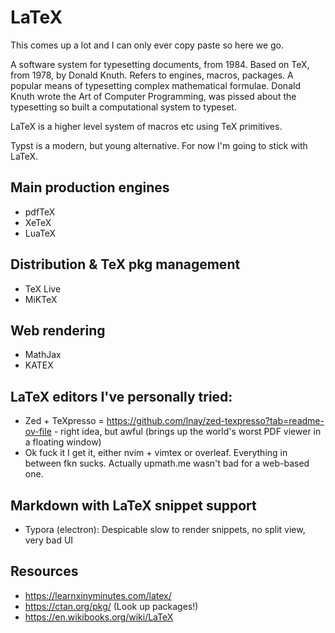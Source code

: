 # LaTeX
This comes up a lot and I can only ever copy paste so here we go.

A software system for typesetting documents, from 1984. Based on TeX, from 1978, by Donald Knuth. Refers to engines, macros, packages. A popular means of typesetting complex mathematical formulae. Donald Knuth wrote the Art of Computer Programming, was pissed about the typesetting so built a computational system to typeset.

LaTeX is a higher level system of macros etc using TeX primitives.

Typst is a modern, but young alternative. For now I'm going to stick with LaTeX.

## Main production engines
- pdfTeX
- XeTeX
- LuaTeX

## Distribution & TeX pkg management
- TeX Live
- MiKTeX

## Web rendering
- MathJax
- KATEX

## LaTeX editors I've personally tried:
- Zed + TeXpresso = https://github.com/lnay/zed-texpresso?tab=readme-ov-file - right idea, but awful (brings up the world's worst PDF viewer in a floating window)
- Ok fuck it I get it, either nvim + vimtex or overleaf. Everything in between fkn sucks. Actually upmath.me wasn't bad for a web-based one.

## Markdown with LaTeX snippet support
- Typora (electron): Despicable slow to render snippets, no split view, very bad UI

## Resources
- https://learnxinyminutes.com/latex/
- https://ctan.org/pkg/ (Look up packages!)
- https://en.wikibooks.org/wiki/LaTeX
